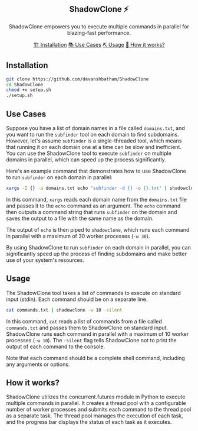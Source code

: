 <h2 align="center">ShadowClone ⚡️</h2>

<p align="center">ShadowClone empowers you to execute multiple commands in parallel for blazing-fast performance.</p>


<p align="center">
  <a href="#installation">🏗️ Installation</a>
  <a href="#use-cases">📚 Use Cases</a>
  <a href="#usage">⛏️ Usage</a>
  <a href="#how-it-works">🔧 How it works?</a>
  <br>
</p>


## Installation

```sh
git clone https://github.com/devanshbatham/ShadowClone
cd ShadowClone
chmod +x setup.sh
./setup.sh
```


## Use Cases

Suppose you have a list of domain names in a file called `domains.txt`, and you want to run the `subfinder` tool on each domain to find subdomains. However, let's assume `subfinder` is a single-threaded tool, which means that running it on each domain one at a time can be slow and inefficient. You can use the ShadowClone tool to execute `subfinder` on multiple domains in parallel, which can speed up the process significantly.

Here's an example command that demonstrates how to use ShadowClone to run `subfinder` on each domain in parallel:

```sh
xargs -I {} -a domains.txt echo "subfinder -d {} -o {}.txt" | shadowclone -w 30 -silent
```

In this command, `xargs` reads each domain name from the `domains.txt` file and passes it to the `echo` command as an argument. The `echo` command then outputs a command string that runs `subfinder` on the domain and saves the output to a file with the same name as the domain.

The output of `echo` is then piped to `shadowclone`, which runs each command in parallel with a maximum of 30 worker processes (`-w 30`).

By using ShadowClone to run `subfinder` on each domain in parallel, you can significantly speed up the process of finding subdomains and make better use of your system's resources.


## Usage

The ShadowClone tool takes a list of commands to execute on standard input (stdin). Each command should be on a separate line.


```sh
cat commands.txt | shadowclone -w 10 -silent
```

In this command, `cat` reads a list of commands from a file called `commands.txt` and passes them to ShadowClone on standard input. ShadowClone runs each command in parallel with a maximum of 10 worker processes (`-w 10`). The `-silent` flag tells ShadowClone not to print the output of each command to the console.

Note that each command should be a complete shell command, including any arguments or options.


## How it works?

ShadowClone utilizes the concurrent.futures module in Python to execute multiple commands in parallel. It creates a thread pool with a configurable number of worker processes and submits each command to the thread pool as a separate task. The thread pool manages the execution of each task, and the progress bar displays the status of each task as it executes.

